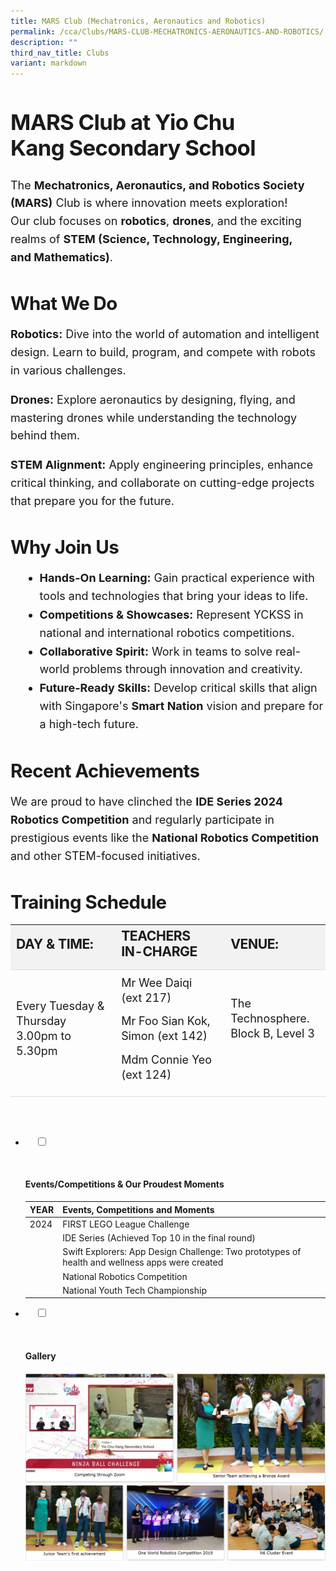 ```yaml
---
title: MARS Club (Mechatronics, Aeronautics and Robotics)
permalink: /cca/Clubs/MARS-CLUB-MECHATRONICS-AERONAUTICS-AND-ROBOTICS/
description: ""
third_nav_title: Clubs
variant: markdown
---
```

<div class="yck-component">
    <h2>MARS Club at Yio Chu Kang Secondary School</h2>
    <p>The <strong>Mechatronics, Aeronautics, and Robotics Society (MARS)</strong> Club is where innovation meets exploration! Our club focuses on <strong>robotics</strong>, <strong>drones</strong>, and the exciting realms of <strong>STEM (Science, Technology, Engineering, and Mathematics)</strong>.</p>
    <h3>What We Do</h3>
    <p><strong>Robotics:</strong> Dive into the world of automation and intelligent design. Learn to build, program, and compete with robots in various challenges.</p>
    <p><strong>Drones:</strong> Explore aeronautics by designing, flying, and mastering drones while understanding the technology behind them.</p>
    <p><strong>STEM Alignment:</strong> Apply engineering principles, enhance critical thinking, and collaborate on cutting-edge projects that prepare you for the future.</p>
    <h3>Why Join Us</h3>
    <ul>
        <li><strong>Hands-On Learning:</strong> Gain practical experience with tools and technologies that bring your ideas to life.</li>
        <li><strong>Competitions &amp; Showcases:</strong> Represent YCKSS in national and international robotics competitions.</li>
        <li><strong>Collaborative Spirit:</strong> Work in teams to solve real-world problems through innovation and creativity.</li>
        <li><strong>Future-Ready Skills:</strong> Develop critical skills that align with Singapore's <strong>Smart Nation</strong> vision and prepare for a high-tech future.</li>
    </ul>
    <h3>Recent Achievements</h3>
    <p>We are proud to have clinched the <strong>IDE Series 2024 Robotics Competition</strong> and regularly participate in prestigious events like the <strong>National Robotics Competition</strong> and other STEM-focused initiatives.</p>
</div>

<div class="yck-component">
    <h3>Training Schedule</h3>
    <table class="yck-table">
        <thead>
            <tr>
                <th class="yck-th">
                    <h4 class="yck-h5">DAY &amp; TIME:</h4>
                </th>
                <th class="yck-th">
                    <h4 class="yck-h5">TEACHERS IN-CHARGE</h4>
                </th>
                <th class="yck-th">
                    <h4 class="yck-h5">VENUE:</h4>
                </th>
            </tr>
        </thead>
        <tbody>
            <tr>
                <td class="yck-td">
                    <p>Every Tuesday &amp; Thursday<br>3.00pm to 5.30pm</p>
                </td>
                <td class="yck-td">
                    <p>Mr Wee Daiqi (ext 217)</p>
                    <p>Mr Foo Sian Kok, Simon (ext 142)</p>
                    <p>Mdm Connie Yeo (ext 124)</p>
                </td>
                <td class="yck-td">
                    <p>The Technosphere. <br> Block B, Level 3</p>
                </td>
            </tr>
        </tbody>
    </table>
</div>


<ul class="jekyllcodex_accordion">

&nbsp;&nbsp;
	<li>

&nbsp;&nbsp;&nbsp;&nbsp;<input type="checkbox" id="accordion1">

&nbsp;&nbsp;&nbsp;&nbsp;<label for="accordion1"><h4>Events/Competitions&nbsp;&amp;&nbsp;Our&nbsp;Proudest&nbsp;Moments</h4></label>
<table class="yck-table">
  <thead>
    <tr>
      <th class="yck-th h5">YEAR</th>
      <th class="yck-th h5">Events, Competitions and Moments</th>
    </tr>
  </thead>
  <tbody>
    <tr>
      <td class="yck-td">2024</td>
      <td class="yck-td">FIRST LEGO League Challenge</td>
    </tr>
    <tr>
      <td class="yck-td"></td>
      <td class="yck-td">IDE Series (Achieved Top 10 in the final round)</td>
    </tr>
    <tr>
      <td class="yck-td"></td>
      <td class="yck-td">Swift Explorers: App Design Challenge: Two prototypes of health and wellness apps were created</td>
    </tr>
    <tr>
      <td class="yck-td"></td>
      <td class="yck-td">National Robotics Competition</td>
    </tr>
    <tr>
      <td class="yck-td"></td>
      <td class="yck-td">National Youth Tech Championship</td>
    </tr>
  </tbody>
</table>


</li>
	
<li>

&nbsp;&nbsp;&nbsp;&nbsp;<input type="checkbox" id="accordion2">

&nbsp;&nbsp;&nbsp;&nbsp;<label for="accordion2"><h4>Gallery</h4></label>


<div> 
<img style="width:100%;height:50%" src="/images/Our%20Curriculum/Non%20Academic%20Programmes/CoCurricular%20Activities/Clubs/MARs%20Club/M2.png"></div>
<div><img style="width:100%;height:50%" src="/images/Our%20Curriculum/Non%20Academic%20Programmes/CoCurricular%20Activities/Clubs/MARs%20Club/M3.png"></div>


</li>
	
	

	
</ul>


<style>
:root {
    --yck-text-line-height: 1.6em;
    --yck-heading-line-height: 1.2em;
    --yck-heading-letter-spacing: -0.02em;
    --yck-spacing-unit: 1em;

    --yck-step--2: clamp(0.7813rem, 0.9263rem + -0.1872vw, 0.8889rem);
    --yck-step--1: clamp(0.9375rem, 1.0217rem + -0.1087vw, 1rem);
    --yck-step-0: clamp(1.125rem, 1.125rem + 0vw, 1.125rem);
    --yck-step-1: clamp(1.2656rem, 1.2363rem + 0.1467vw, 1.35rem);
    --yck-step-2: clamp(1.4238rem, 1.3556rem + 0.3412vw, 1.62rem);
    --yck-step-3: clamp(1.6018rem, 1.4828rem + 0.5951vw, 1.944rem);
    --yck-step-4: clamp(1.802rem, 1.6174rem + 0.9231vw, 2.3328rem);
    --yck-step-5: clamp(2.0273rem, 1.7587rem + 1.3427vw, 2.7994rem);

    --yck-space-s-xl: clamp(0.75rem, 0.7337rem + 1.9565vw, 2.7994rem);
    interpolate-size: allow-keywords;
}

.yck-component {
    line-height: var(--yck-text-line-height);
    letter-spacing: normal;
    font-size: var(--yck-step-0);
    margin-bottom: var(--yck-spacing-unit);
}

.yck-component h1,
.yck-component h2,
.yck-component h3,
.yck-component h4,
.yck-component h5,
.yck-component h6,
.yck-component p {
    overflow-wrap: break-word;
}

.yck-component h1,
.yck-component h2,
.yck-component h3,
.yck-component h4,
.yck-component h5,
.yck-component h6 {
    text-wrap: balance;
}

.yck-component p,
.yck-component ol,
.yck-component ul {
    text-wrap: pretty;
    margin-bottom: var(--yck-spacing-unit);
}

.yck-component p:last-child,
.yck-component ul li:last-child,
.yck-component ol li:last-child {
    margin-bottom: calc(var(--yck-space-s-xl)*1.2);
}

.yck-component .yck-h1,
.yck-component h1 {
    font-size: var(--yck-step-5);
    margin-bottom: var(--yck-space-s-xl);
    line-height: var(--yck-heading-line-height);
    letter-spacing: var(--yck-heading-letter-spacing);
}

.yck-component .yck-h2,
.yck-component h2 {
    font-size: var(--yck-step-4);
    margin-bottom: calc(var(--yck-space-s-xl) * 0.8);
    line-height: var(--yck-heading-line-height);
    letter-spacing: var(--yck-heading-letter-spacing);
}

.yck-component .yck-h3,
.yck-component h3 {
    font-size: var(--yck-step-3);
    margin-bottom: calc(var(--yck-space-s-xl) * 0.6);
    line-height: var(--yck-heading-line-height);
    letter-spacing: var(--yck-heading-letter-spacing);
}

.yck-component .yck-h4,
.yck-component h4 {
    font-size: var(--yck-step-2);
    margin-bottom: calc(var(--yck-space-s-xl) * 0.4);
    text-transform: capitalize;
    line-height: var(--yck-heading-line-height);
    letter-spacing: var(--yck-heading-letter-spacing);
}

.yck-component .yck-h5,
.yck-component h5 {
    font-size: var(--yck-step-1);
    margin-bottom: calc(var(--yck-space-s-xl) * 0.3);
    text-transform: uppercase;
    line-height: var(--yck-heading-line-height);
    letter-spacing: var(--yck-heading-letter-spacing);
}

.yck-component .yck-h6,
.yck-component h6 {
    font-size: var(--yck-step-0);
    margin-bottom: calc(var(--yck-spacing-unit) * 0.2);
    text-transform: uppercase;
    line-height: var(--yck-heading-line-height);
    letter-spacing: var(--yck-heading-letter-spacing);
}

.yck-component .yck-table {
    border-collapse: collapse;
    max-width: 100%;
    margin-top: 0.5em;
    margin-bottom: var(--yck-space-s-xl);
    font-size: var(--yck-step-0);
}

.yck-component .yck-th {
    background-color: #f2f2f2;
    text-align: left;
    border-bottom: 1px solid #ddd;
    text-transform: uppercase;
}

.yck-component .yck-th h4,
.yck-component .yck-th h5,
.yck-component .yck-th h6 {
    margin: 0 0 0.5em;
}

.yck-component .yck-td {
    border-bottom: 1px solid #ddd;
    min-width: 140px;
    max-width: 640px;
    word-wrap: break-word;
    padding-top: 0.5em;
    padding-bottom: 0.5em;
}

.yck-component .yck-table tbody .yck-td,
.yck-component .yck-table tbody .yck-td p {
    margin-top: 0;
    margin-bottom: 0.25em;
    line-height: 1.5rem;
    padding-bottom: 0.5em;
}

/* Apply margin-bottom only when it is the last table-date in the row or contains the last paragraph */
.yck-component .yck-table tbody tr:last-child .yck-td:last-child,
.yck-component .yck-table tbody tr:last-child .yck-td:last-child p:last-child {
    margin-bottom: calc(var(--yck-space-s-xl)*1.2);
}


.yck-component .bqcontainer {
    margin-bottom: var(--yck-space-s-xl);
}

.yck-component blockquote {
    position: relative;
    padding: 25px 35px;
    background-color: white;
    border-radius: 5px;
    box-shadow: 0 2px 8px rgba(0, 0, 0, 0.25);
}

.yck-component blockquote p {
    color: #ff6b6b;
    font-style: italic;
    font-size: var(--yck-step-1);
    line-height: 1.5;
    margin: 0;
}

.yck-component blockquote::before {
    content: '"';
    position: absolute;
    top: 20px;
    left: 10px;
    color: #ff6b6b;
    font-size: 60px;
    font-family: Georgia, serif;
    opacity: 0.3;
}

.yck-component cite {
    display: block;
    margin-top: var(--yck-spacing-unit);
    font-size: var(--yck-step--1);
    font-style: italic;
    color: #555;
    text-align: right;
}

.yck-component .col-container {
    width: 100%;
    /* max-width: 1400px; */
    margin: 0 auto;

    /* CSS Multi-column Layout properties */
    column-count: 2;
    column-width: 320px;
    column-gap: 1em;
}

.yck-component .column {
    break-inside: avoid;
    /* Prevents content from breaking across columns */
    page-break-inside: avoid;
    /* For older browsers */
    padding: 20px;
    margin-bottom: var(--yck-spacing-unit);
    border-radius: 5px;
    box-shadow: 0 2px 4px rgba(0, 0, 0, 0.1);
}

/* Flexbox Grid */
.yck-component .yck-flexbox-grid {
    --yck-min: 22ch;
    --yck-gap: 1.5em;
    display: flex;
    flex-wrap: wrap;
    list-style: none;
    gap: var(--yck-gap);
}

.yck-component .yck-flexbox-grid>* {
    flex: 1 1 var(--yck-min);
    list-style: none;
}

/** Responsive Video container **/
.yck-component .video-container {
    position: relative;
    width: 100%;
    padding-bottom: 56.25%;
    /* 16:9 aspect ratio */
    height: 0;
    overflow: hidden;
    margin-bottom: var(--yck-space-s-xl);
}

.yck-component .video-container iframe {
    position: absolute;
    top: 0;
    left: 0;
    width: 100%;
    height: 100%;
}

.yck-component .yck-nav-bar {
    display: flex;
    justify-content: space-around;
    padding: 1em 0;
    position: relative;
}

.yck-component .yck-nav-bar a {
    text-decoration: none;
    color: inherit;
    /* Inherit text color */
    padding-bottom: 0.5em;
    position: relative;
}


.yck-component .yck-nav-bar a::after {
    content: '';
    position: absolute;
    left: 0;
    right: 100%;
    bottom: 0;
    height: 2px;
    background-color: #4372d6;
    /* Highlight Color */
    transition: right 0.3s ease-in-out;
    /* Transition on right for fade in from left */
}

.yck-component .yck-nav-bar a:hover::after {
    right: 0;
}

.yck-component .column ul,
.yck-component .column ol {
    list-style: none;
    line-height: 1.5em;
    margin: 0 auto;
    padding: 0px;
}

/* Apply the styles to the list items */
.yck-component ul li {
    margin-left: 1rem;
    border-bottom: 0.5px solid #FFF;
    transition: right 1s ease-in-out;
}

/* Apply the animation on hover */
.yck-component ul li:hover {
    animation: fadeIn 1s forwards;
}

/* Revert the animation when not hovering */
.yck-component ul li:not(:hover) {
    animation: fadeOut 1s forwards;
}

/* Define the keyframes for the fade-in effect */
@keyframes fadeIn {
    from {
        border-bottom: 0.5px solid #EEE;
    }

    to {
        border-bottom: 1px solid #888;
    }
}

/* Define the keyframes for the fade-out effect */
@keyframes fadeOut {
    from {
        border-bottom: 1px solid #888;
    }

    to {
        border-bottom: 0.5px solid #FFF;
    }
}
	</style>